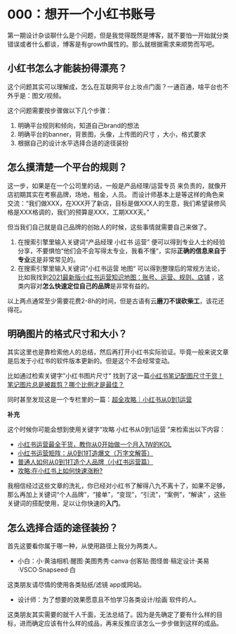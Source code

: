 # 000：想开一个小红书账号

第一期设计杂谈聊什么是个问题，但是我觉得既然是博客，就不要怕一开始就分类错误或者什么都谈，博客是有growth属性的。那么就根据需求来顺势而写吧。



## 小红书怎么才能装扮得漂亮？

这个问题其实可以理解成，怎么在互联网平台上妆点门面？一通百通，啥平台也不外乎是：图文/视频。

这个问题需要按步骤做以下几个步骤：

1. 明确平台规则和倾向，知道自己brand的想法
2. 明确平台的banner，背景图，头像，上传图的尺寸 ，大小，格式要求
3. 根据自己的设计水平选择合适的途径装扮



## 怎么摸清楚一个平台的规则？

这一步，如果是在一个公司里的话，一般是产品经理/运营专员 来负责的，就像开店初期其实在考察品牌，场地，租金，人员。 而设计师基本上是等这样的角色来交流：“我们做XXX，在XXX开了新店，目标是做XXX人的生意，我们希望装修风格是XXX格调的，我们的预算是XXX，工期XXX天。”

但当我们自己就是自己品牌的创始人的时候，这些事情就需要自己来做了。

1. 在搜索引擎里输入关键词“产品经理 小红书 运营” 便可以得到专业人士的经验分享，不要惧怕“他们会不会写得太专业，我看不懂“，实际**正确的信息来自于专业**这是非常常见的。
2. 在搜索引擎里输入关键词”小红书运营 地图“ 可以得到整理后的常规方法论，比如我找到[2021最新版小红书运营知识地图：账号、运营、规则、店铺](https://www.niaogebiji.com/article-79134-1.html) ，这类内容对**怎么快速定位自己的品牌**是非常有益的。

以上两点通常至少需要花费2-8h的时间，但是古语有云**磨刀不误砍柴工**，该花还得花。

## 明确图片的格式尺寸和大小？

其实这里也是靠检索他人的总结，然后再打开小红书实际验证。毕竟一般来说文章是后发于小红书的软件版本更新的。但是这个不会经常变动。

比如通过检索关键字”小红书图片尺寸" 找到了这一篇[小红书笔记配图尺寸干货！笔记图片总是被裁剪？哪个比例才是最佳？](https://zhuanlan.zhihu.com/p/513868273)

同时甚至发现这是一个专栏里的一篇：[超全攻略｜小红书从0到1运营](https://www.zhihu.com/column/c_1506957018912591872)

**补充**

这个时候你可能会想到使用关键字“攻略 小红书从0到1运营 ”来检索出以下内容：

- [小红书运营最全干货，教你从0开始做一个月入1W的KOL](https://zhuanlan.zhihu.com/p/260629625)
- [小红书运营矩阵：从0到1打造爆文（万字文解答）](https://www.woshipm.com/operate/5138129.html)
- [普通人如何从0到1打造个人品牌（小红书运营篇）](https://www.growthhk.cn/mcn/xiaohongshu/64404.html)
- [攻略:在小红书上如何快速涨粉?](https://www.iyunying.org/operate/xiaohongshu/285392.html)

我相信经过这些文章的洗礼，你已经对小红书了解得八九不离十了，如果不足够，那么再加上关键词“个人品牌”，“接单”，“变现”，“引流”，“案例”，“解读” ，这些关键词的搭配使用，足以让你快速的**入门**。

## 怎么选择合适的途径装扮？

首先这要看你属于哪一种，从使用路径上我分为两类人。

- 小白：小·黄油相机·醒图·美图秀秀·canva·创客贴·图怪兽·稿定设计·美易·VSCO·Snapseed·白

这类朋友请尽情的使用各类贴纸/滤镜 app或网站。

- 设计师：为了想要的效果愿意且不怕学习各类设计/绘画 软件的人。

这类朋友其实需要的就千人千面，无法总结了。因为是先确定了要有什么样的目标，进而确定应该有什么样的成品，再来反推应该怎么一步步做到这样的成品。







